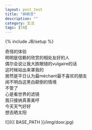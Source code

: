```yaml
---
layout: post_test
title: "碎碎念"
description: ""
category: 生活
tags: [CN]
---
```

{% include JB/setup %}

奇怪的体验  
明明是信赖的欣赏的相处友好的人  
偶尔会说让我大跌眼镜的vulgaire的话  
这时候站出来罩我的  
居然是平日认为最méchant最不喜欢的朋友  
闹不明白这黑白颠倒的情境  
不管了  
心是看世界的滤镜  
我只接纳真善美哼  
今天天气好好  
想去晒太阳

![]({{ BASE_PATH }}/img/door.jpg)
